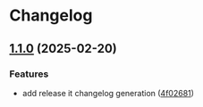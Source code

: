 # Changelog

## [1.1.0](https://github.com/RichForever/tt-theme-blocks/compare/v1.0.0...v1.1.0) (2025-02-20)

### Features

* add release it changelog generation ([4f02681](https://github.com/RichForever/tt-theme-blocks/commit/4f026810630ab8e6f34a21548a58615451b03ce4))
